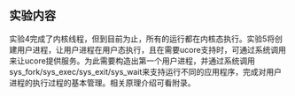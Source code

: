 ## 实验内容

实验4完成了内核线程，但到目前为止，所有的运行都在内核态执行。实验5将创建用户进程，让用户进程在用户态执行，且在需要ucore支持时，可通过系统调用来让ucore提供服务。为此需要构造出第一个用户进程，并通过系统调用sys\_fork/sys\_exec/sys\_exit/sys\_wait来支持运行不同的应用程序，完成对用户进程的执行过程的基本管理。相关原理介绍可看附录。
